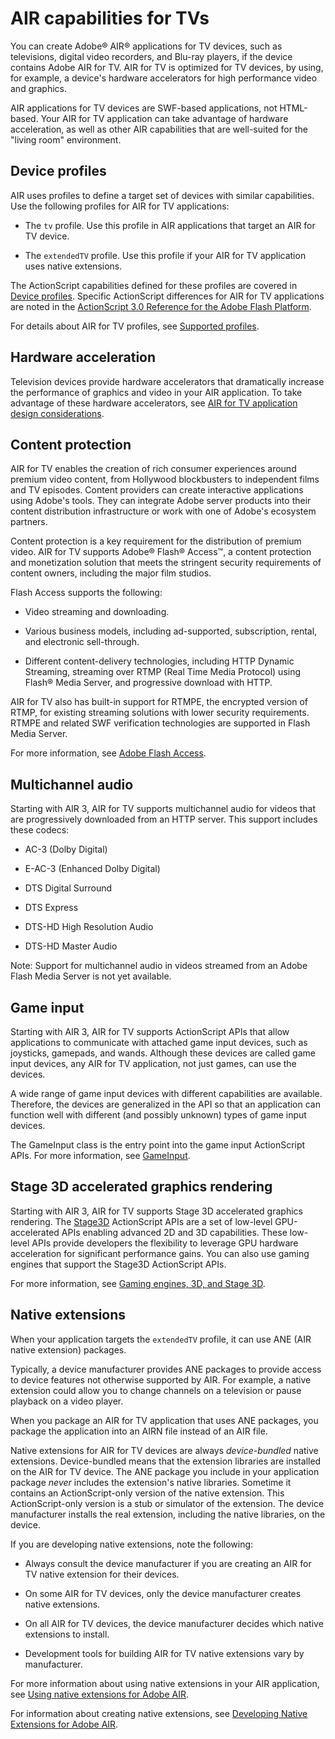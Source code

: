 # AIR capabilities for TVs

You can create Adobe® AIR® applications for TV devices, such as televisions,
digital video recorders, and Blu-ray players, if the device contains Adobe AIR
for TV. AIR for TV is optimized for TV devices, by using, for example, a
device's hardware accelerators for high performance video and graphics.

AIR applications for TV devices are SWF-based applications, not HTML-based. Your
AIR for TV application can take advantage of hardware acceleration, as well as
other AIR capabilities that are well-suited for the "living room" environment.

## Device profiles

AIR uses profiles to define a target set of devices with similar capabilities.
Use the following profiles for AIR for TV applications:

- The `tv` profile. Use this profile in AIR applications that target an AIR for
  TV device.

- The `extendedTV` profile. Use this profile if your AIR for TV application uses
  native extensions.

The ActionScript capabilities defined for these profiles are covered in
[Device profiles](WS144092a96ffef7cc16ddeea2126bb46b82f-8000.html). Specific
ActionScript differences for AIR for TV applications are noted in the
[ActionScript 3.0 Reference for the Adobe Flash Platform](https://help.adobe.com/en_US/FlashPlatform/reference/actionscript/3/index.html).

For details about AIR for TV profiles, see
[Supported profiles](WS62b4b4caef5f7931-1f86f0fb1328dba45c2-7fd8.html).

## Hardware acceleration

Television devices provide hardware accelerators that dramatically increase the
performance of graphics and video in your AIR application. To take advantage of
these hardware accelerators, see
[AIR for TV application design considerations](WS62b4b4caef5f7931-1f86f0fb1328dba45c2-7ff7.html).

## Content protection

AIR for TV enables the creation of rich consumer experiences around premium
video content, from Hollywood blockbusters to independent films and TV episodes.
Content providers can create interactive applications using Adobe's tools. They
can integrate Adobe server products into their content distribution
infrastructure or work with one of Adobe's ecosystem partners.

Content protection is a key requirement for the distribution of premium video.
AIR for TV supports Adobe® Flash® Access™, a content protection and monetization
solution that meets the stringent security requirements of content owners,
including the major film studios.

Flash Access supports the following:

- Video streaming and downloading.

- Various business models, including ad-supported, subscription, rental, and
  electronic sell-through.

- Different content-delivery technologies, including HTTP Dynamic Streaming,
  streaming over RTMP (Real Time Media Protocol) using Flash® Media Server, and
  progressive download with HTTP.

AIR for TV also has built-in support for RTMPE, the encrypted version of RTMP,
for existing streaming solutions with lower security requirements. RTMPE and
related SWF verification technologies are supported in Flash Media Server.

For more information, see
[Adobe Flash Access](https://web.archive.org/web/20151102110511/http://www.adobe.com/products/adobe-access.html).

## Multichannel audio

Starting with AIR 3, AIR for TV supports multichannel audio for videos that are
progressively downloaded from an HTTP server. This support includes these
codecs:

- AC-3 (Dolby Digital)

- E-AC-3 (Enhanced Dolby Digital)

- DTS Digital Surround

- DTS Express

- DTS-HD High Resolution Audio

- DTS-HD Master Audio

Note: Support for multichannel audio in videos streamed from an Adobe Flash
Media Server is not yet available.

## Game input

Starting with AIR 3, AIR for TV supports ActionScript APIs that allow
applications to communicate with attached game input devices, such as joysticks,
gamepads, and wands. Although these devices are called game input devices, any
AIR for TV application, not just games, can use the devices.

A wide range of game input devices with different capabilities are available.
Therefore, the devices are generalized in the API so that an application can
function well with different (and possibly unknown) types of game input devices.

The GameInput class is the entry point into the game input ActionScript APIs.
For more information, see
[GameInput](https://help.adobe.com/en_US/FlashPlatform/reference/actionscript/3/flash/ui/GameInput.html).

## Stage 3D accelerated graphics rendering

Starting with AIR 3, AIR for TV supports Stage 3D accelerated graphics
rendering. The
[Stage3D](https://help.adobe.com/en_US/FlashPlatform/reference/actionscript/3/flash/display/Stage3D.html)
ActionScript APIs are a set of low-level GPU-accelerated APIs enabling advanced
2D and 3D capabilities. These low-level APIs provide developers the flexibility
to leverage GPU hardware acceleration for significant performance gains. You can
also use gaming engines that support the Stage3D ActionScript APIs.

For more information, see
[Gaming engines, 3D, and Stage 3D](https://web.archive.org/web/20140302145731/http://www.adobe.com:80/devnet/games/gaming_engines.html).

## Native extensions

When your application targets the `extendedTV` profile, it can use ANE (AIR
native extension) packages.

Typically, a device manufacturer provides ANE packages to provide access to
device features not otherwise supported by AIR. For example, a native extension
could allow you to change channels on a television or pause playback on a video
player.

When you package an AIR for TV application that uses ANE packages, you package
the application into an AIRN file instead of an AIR file.

Native extensions for AIR for TV devices are always _device-bundled_ native
extensions. Device-bundled means that the extension libraries are installed on
the AIR for TV device. The ANE package you include in your application package
_never_ includes the extension's native libraries. Sometime it contains an
ActionScript-only version of the native extension. This ActionScript-only
version is a stub or simulator of the extension. The device manufacturer
installs the real extension, including the native libraries, on the device.

If you are developing native extensions, note the following:

- Always consult the device manufacturer if you are creating an AIR for TV
  native extension for their devices.

- On some AIR for TV devices, only the device manufacturer creates native
  extensions.

- On all AIR for TV devices, the device manufacturer decides which native
  extensions to install.

- Development tools for building AIR for TV native extensions vary by
  manufacturer.

For more information about using native extensions in your AIR application, see
[Using native extensions for Adobe AIR](WS597e5dadb9cc1e0253f7d2fc1311b491071-8000.html).

For information about creating native extensions, see
[Developing Native Extensions for Adobe AIR](https://web.archive.org/web/20150414032840/https://help.adobe.com/en_US/air/extensions/index.html).
